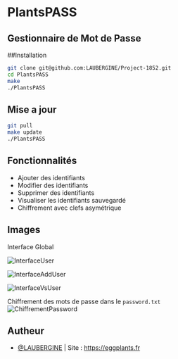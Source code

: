 # PlantsPASS
## Gestionnaire de Mot de Passe

##Installation

```bash
git clone git@github.com:LAUBERGINE/Project-1852.git
cd PlantsPASS
make
./PlantsPASS
```

## Mise a jour

```bash
git pull
make update
./PlantsPASS
```

## Fonctionnalités

- Ajouter des identifiants
- Modifier des identifiants
- Supprimer des identifiants
- Visualiser les identifiants sauvegardé
- Chiffrement avec clefs asymétrique

## Images

Interface Global 

![InterfaceUser](https://cdn.eggplants.fr/img/github/c89ba5e/interfaceuser_c89ba5e.png)

![InterfaceAddUser](https://cdn.eggplants.fr/img/github/c89ba5e/interfaceadduser_c89ba5e.png)

![InterfaceVsUser](https://cdn.eggplants.fr/img/github/c89ba5e/interfacevsuser_c89ba5e.png)

Chiffrement des mots de passe dans le `password.txt`
![ChiffrementPassword](https://cdn.eggplants.fr/img/github/c89ba5e/chiffrementmotdepasse_c89ba5e.png)

## Autheur

- [@LAUBERGINE](https://www.github.com/LAUBERGINE)
    | Site : https://eggplants.fr
